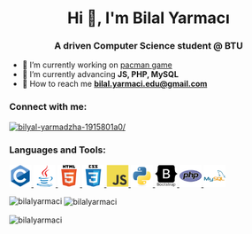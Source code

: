 <h1 align="center">Hi 👋, I'm Bilal Yarmacı</h1>
<h3 align="center">A driven Computer Science student @ BTU</h3>

- 🔭 I’m currently working on [pacman game](https://github.com/bilalyarmaci/pacman)
- 💪 I’m currently advancing **JS, PHP, MySQL**
- 📮 How to reach me **bilal.yarmaci.edu@gmail.com**

<h3 align="left">Connect with me:</h3>
<p align="left">
<a href="https://linkedin.com/in/bilyal-yarmadzha-1915801a0/" target="blank"><img align="center" src="https://raw.githubusercontent.com/rahuldkjain/github-profile-readme-generator/master/src/images/icons/Social/linked-in-alt.svg" alt="bilyal-yarmadzha-1915801a0/" height="30" width="40" /></a>
</p>

<h3 align="left">Languages and Tools:</h3>
<p align="left">
<!-- C language -->
<a href="https://www.cprogramming.com/" target="_blank" rel="noreferrer"> <img src="https://raw.githubusercontent.com/devicons/devicon/master/icons/c/c-original.svg" alt="c" width="40" height="40"/> </a>
<!-- Java -->
<a href="https://www.java.com" target="_blank" rel="noreferrer"> <img src="https://raw.githubusercontent.com/devicons/devicon/master/icons/java/java-original.svg" alt="java" width="40" height="40"/> </a>
<!-- HTML -->
<a href="https://www.w3.org/html/" target="_blank" rel="noreferrer"> <img src="https://raw.githubusercontent.com/devicons/devicon/master/icons/html5/html5-original-wordmark.svg" alt="html5" width="40" height="40"/> </a>
<!-- CSS -->
<a href="https://www.w3schools.com/css/" target="_blank" rel="noreferrer"> <img src="https://raw.githubusercontent.com/devicons/devicon/master/icons/css3/css3-original-wordmark.svg" alt="css3" width="40" height="40"/> </a>
<!-- JS -->
<a href="https://developer.mozilla.org/en-US/docs/Web/JavaScript" target="_blank" rel="noreferrer"> <img src="https://raw.githubusercontent.com/devicons/devicon/master/icons/javascript/javascript-original.svg" alt="javascript" width="40" height="40"/> </a>
<!-- Python -->
<a href="https://www.python.org" target="_blank" rel="noreferrer"> <img src="https://raw.githubusercontent.com/devicons/devicon/master/icons/python/python-original.svg" alt="python" width="40" height="40"/> </a>
<!-- Bootstrap -->
<a href="https://getbootstrap.com" target="_blank" rel="noreferrer"> <img src="https://raw.githubusercontent.com/devicons/devicon/master/icons/bootstrap/bootstrap-plain-wordmark.svg" alt="bootstrap" width="40" height="40"/> </a>
<!-- PHP -->
<a href="https://www.php.net" target="_blank" rel="noreferrer"> <img src="https://raw.githubusercontent.com/devicons/devicon/master/icons/php/php-original.svg" alt="php" width="40" height="40"/> </a>
<!-- MySQL -->
<a href="https://www.mysql.com/" target="_blank" rel="noreferrer"> <img src="https://raw.githubusercontent.com/devicons/devicon/master/icons/mysql/mysql-original-wordmark.svg" alt="mysql" width="40" height="40"/> </a>  </p>

<p><img align="left" src="https://github-readme-stats.vercel.app/api/top-langs?username=bilalyarmaci&show_icons=true&locale=en&layout=compact" alt="bilalyarmaci" /></p>

<p>&nbsp;<img align="center" src="https://github-readme-stats.vercel.app/api?username=bilalyarmaci&show_icons=true&theme=gruvbox&locale=en" alt="bilalyarmaci" /></p>

<p><img align="center" src="https://github-readme-streak-stats.herokuapp.com/?user=bilalyarmaci&theme=dark" alt="bilalyarmaci" /></p>
